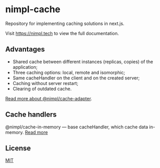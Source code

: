 # nimpl-cache

Repository for implementing caching solutions in next.js.

Visit https://nimpl.tech to view the full documentation.

## Advantages

- Shared cache between different instances (replicas, copies) of the application;
- Three caching options: local, remote and isomorphic;
- Same cacheHandler on the client and on the created server;
- Caching without server restart;
- Clearing of outdated cache.

[Read more about @nimpl/cache-adapter](https://github.com/vordgi/nimpl-cache/tree/main/packages/cache-adapter).

## Cache handlers

@nimpl/cache-in-memory — base cacheHandler, which cache data in-memory. [Read more](https://github.com/vordgi/nimpl-cache/tree/main/packages/cache-in-memory)

## License

[MIT](https://github.com/vordgi/nimpl-cache/blob/main/LICENSE)
